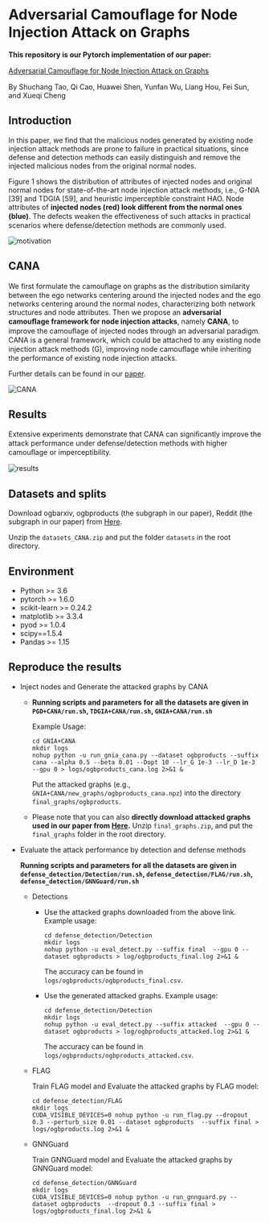 # Adversarial Camouﬂage for Node Injection Attack on Graphs

**This repository is our Pytorch implementation of our paper:**

[Adversarial Camouﬂage for Node Injection Attack on Graphs](https://arxiv.org/abs/2208.01819)

By Shuchang Tao, Qi Cao, Huawei Shen, Yunfan Wu, Liang Hou, Fei Sun, and Xueqi Cheng

## Introduction

In this paper, we find that the malicious nodes generated by existing node injection attack methods are prone to failure in practical situations, since defense and detection methods can easily distinguish and remove the injected malicious nodes from the original normal nodes.

Figure 1 shows  the distribution of attributes of injected nodes and original normal nodes for state-of-the-art node injection attack methods, i.e., G-NIA [39] and TDGIA [59], and heuristic imperceptible constraint HAO. Node attributes of **injected nodes (red) look different from the normal ones (blue)**. The defects weaken the eﬀectiveness of such attacks in practical scenarios where defense/detection methods are commonly used.

![motivation](./README_fiugres/motivation.jpg)

## CANA

We first formulate the camouﬂage on graphs as the distribution similarity between the ego networks centering around the injected nodes and the ego networks centering around the normal nodes, characterizing both network structures and node attributes. Then we propose an **adversarial camouﬂage framework for node injection attacks**, namely **CANA**, to improve the camouﬂage of injected nodes through an adversarial paradigm. CANA is a general framework, which could be attached to any existing node injection attack methods (G), improving node camouﬂage while inheriting the performance of existing node injection attacks.

Further details can be found in our [paper](https://arxiv.org/abs/2208.01819).


![CANA](./README_fiugres/CANA.jpg)

## Results

Extensive experiments demonstrate that CANA can signiﬁcantly improve the attack performance under defense/detection methods with higher camouﬂage or imperceptibility.

![results](./README_fiugres/results.jpg)

## Datasets and splits

Download ogbarxiv, ogbproducts (the subgraph in our paper), Reddit (the subgraph in our paper) from [Here](https://drive.google.com/file/d/1R0BGShORJdjaLDPSPLv9FVDHJMQOUswe/view?usp=drive_link).

Unzip the `datasets_CANA.zip` and put the folder `datasets` in the root directory.

## Environment

- Python >= 3.6
- pytorch >= 1.6.0
- scikit-learn >= 0.24.2
- matplotlib >= 3.3.4
- pyod >= 1.0.4
- scipy==1.5.4
- Pandas >= 1.15

## Reproduce the results

- Inject nodes and Generate the attacked graphs by CANA

  - **Running scripts and parameters for all the datasets are given in `PGD+CANA/run.sh`, `TDGIA+CANA/run.sh`, `GNIA+CANA/run.sh`**

    Example Usage:

    ```
    cd GNIA+CANA
    mkdir logs
    nohup python -u run_gnia_cana.py --dataset ogbproducts --suffix cana --alpha 0.5 --beta 0.01 --Dopt 10 --lr_G 1e-3 --lr_D 1e-3 --gpu 0 > logs/ogbproducts_cana.log 2>&1 &
    ```

    Put the attacked graphs (e.g., `GNIA+CANA/new_graphs/ogbproducts_cana.npz`) into the directory  `final_graphs/ogbproducts`.

  - Please note that you can also **directly download attacked graphs used in our paper from [Here](https://drive.google.com/file/d/17SWRJx9IT-7ZHkkcf5yDe2IcFSCGXUM4/view?usp=sharing).** 
    Unzip `final_graphs.zip`, and put the `final_graphs` folder in the root directory.

- Evaluate the attack performance by detection and defense methods

  **Running scripts and parameters for all the datasets are given in `defense_detection/Detection/run.sh`, `defense_detection/FLAG/run.sh`, `defense_detection/GNNGuard/run.sh`**

  - Detections

    - Use the attacked graphs downloaded from the above link. Example usage:

      ```
      cd defense_detection/Detection
      mkdir logs
      nohup python -u eval_detect.py --suffix final  --gpu 0 --dataset ogbproducts > log/ogbproducts_final.log 2>&1 &  
      ```

      The accuracy can be found in `logs/ogbproducts/ogbproducts_final.csv`.

    - Use the generated attacked graphs. Example usage:

      ```
      cd defense_detection/Detection
      mkdir logs
      nohup python -u eval_detect.py --suffix attacked  --gpu 0 --dataset ogbproducts > log/ogbproducts_attacked.log 2>&1 &  
      ```

      The accuracy can be found in `logs/ogbproducts/ogbproducts_attacked.csv`.

  - FLAG

    Train FLAG model and Evaluate the attacked graphs by FLAG model:

    ```
    cd defense_detection/FLAG
    mkdir logs
    CUDA_VISIBLE_DEVICES=0 nohup python -u run_flag.py --dropout 0.3 --perturb_size 0.01 --dataset ogbproducts  --suffix final > logs/ogbproducts.log 2>&1 &
    ```

  - GNNGuard

    Train GNNGuard model and Evaluate the attacked graphs by GNNGuard model:

    ```
    cd defense_detection/GNNGuard
    mkdir logs
    CUDA_VISIBLE_DEVICES=0 nohup python -u run_gnnguard.py --dataset ogbproducts  --dropout 0.3 --suffix final > logs/ogbproducts_final.log 2>&1 &
    ```

    